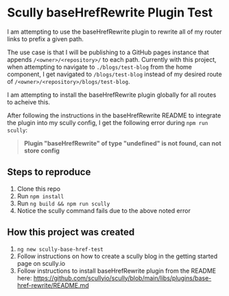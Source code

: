 # Scully baseHrefRewrite Plugin Test

I am attempting to use the baseHrefRewrite plugin to rewrite all of my router links to prefix a given path.  

The use case is that I will be publishing to a GitHub pages instance that appends `/<owner>/<repository>/` to each path.  Currently with this project, when attempting to navigate to `./blogs/test-blog` from the home component, I get navigated to `/blogs/test-blog` instead of my desired route of `/<owner>/<repository>/blogs/test-blog`.

I am attempting to install the baseHrefRewrite plugin globally for all routes to acheive this.

After following the instructions in the baseHrefRewrite README to integrate the plugin into my scully config, I get the following error during `npm run scully`:

> **Plugin "baseHrefRewrite" of type "undefined" is not found, can not store config**

## Steps to reproduce

1. Clone this repo
2. Run `npm install`
3. Run `ng build && npm run scully`
4. Notice the scully command fails due to the above noted error

## How this project was created

1. `ng new scully-base-href-test`
2. Follow instructions on how to create a scully blog in the getting started page on scully.io
3. Follow instructions to install baseHrefRewrite plugin from the README here: https://github.com/scullyio/scully/blob/main/libs/plugins/base-href-rewrite/README.md